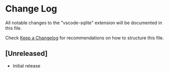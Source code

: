 # Change Log
All notable changes to the "vscode-sqlite" extension will be documented in this file.

Check [Keep a Changelog](http://keepachangelog.com/) for recommendations on how to structure this file.

## [Unreleased]
- Initial release